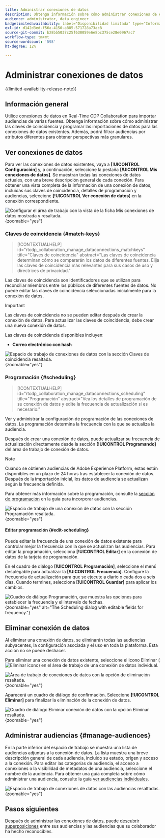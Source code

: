 ```yaml
---
title: Administrar conexiones de datos
description: Obtenga información sobre cómo administrar conexiones de datos, incluidas claves de coincidencia, programación, casos de uso y filtrado de audiencias en Real-Time CDP Collaboration
audience: administrator, data engineer
badgelimitedavailability: label="Disponibilidad limitada" type="Informative" url="https://helpx.adobe.com/es/legal/product-descriptions/real-time-customer-data-platform-collaboration.html newtab=true"
exl-id: d142d3ed-f56a-4150-a885-571728a73ac8
source-git-commit: b28bb5037c25f630059e6e8bc375ce28e0967ac7
workflow-type: tm+mt
source-wordcount: '598'
ht-degree: 12%

---
```


# Administrar conexiones de datos

{{limited-availability-release-note}}

## Información general

Utilice conexiones de datos en Real-Time CDP Collaboration para importar audiencias de varias fuentes. Obtenga información sobre cómo administrar las claves de coincidencia y programar las importaciones de datos para las conexiones de datos existentes. Además, podrá filtrar audiencias por atributos diferentes para obtener perspectivas más granulares.

## Ver conexiones de datos

Para ver las conexiones de datos existentes, vaya a **[!UICONTROL Configuración]** y, a continuación, seleccione la pestaña **[!UICONTROL Mis conexiones de datos]**. Se muestran todas las conexiones de datos actuales, con una breve descripción general de cada conexión. Para obtener una vista completa de la información de una conexión de datos, incluidas sus claves de coincidencia, detalles de programación y audiencias, seleccione **[!UICONTROL Ver conexión de datos]** en la conexión correspondiente.

![Configurar el área de trabajo con la vista de la ficha Mis conexiones de datos mostrada y resaltada.](/help/assets/setup/manage-data-connection/my-data-connections.png){zoomable="yes"}

### Claves de coincidencia {#match-keys}

>[!CONTEXTUALHELP]
>id="rtcdp_collaboration_manage_dataconnections_matchkeys"
>title="Claves de coincidencia"
>abstract="Las claves de coincidencia determinan cómo se compararán los datos de diferentes fuentes. Elija las claves de coincidencia más relevantes para sus casos de uso y directrices de privacidad."

Las claves de coincidencia son identificadores que se utilizan para reconciliar miembros entre los públicos de diferentes fuentes de datos. No puede editar las claves de coincidencia seleccionadas inicialmente para la conexión de datos.

>[!IMPORTANT]
> 
>Las claves de coincidencia no se pueden editar después de crear la conexión de datos. Para actualizar las claves de coincidencia, debe crear una nueva conexión de datos.

Las claves de coincidencia disponibles incluyen:

- **Correo electrónico con hash**

![Espacio de trabajo de conexiones de datos con la sección Claves de coincidencia resaltada.](/help/assets/setup/manage-data-connection/view-data-connection-match-keys.png){zoomable="yes"}

### Programación {#scheduling}

>[!CONTEXTUALHELP]
>id="rtcdp_collaboration_manage_dataconnections_scheduling"
>title="Programación"
>abstract="Vea los detalles de programación de su conexión de datos y edite la frecuencia de actualización si es necesario."

Ver y administrar la configuración de programación de las conexiones de datos. La programación determina la frecuencia con la que se actualiza la audiencia.

Después de crear una conexión de datos, puede actualizar su frecuencia de actualización directamente desde la sección **[!UICONTROL Programando]** del área de trabajo de conexión de datos.

>[!NOTE]
>
>Cuando se obtienen audiencias de Adobe Experience Platform, estas están disponibles en un plazo de 24 horas tras establecer la conexión de datos. Después de la importación inicial, los datos de audiencia se actualizan según la frecuencia definida.

Para obtener más información sobre la programación, consulte la [sección de programación](/help/guide/setup/onboard-audiences.md#schedule) en la guía para incorporar audiencias.

![Espacio de trabajo de una conexión de datos con la sección Programación resaltada.](/help/assets/setup/manage-data-connection/view-data-connection-scheduling.png){zoomable="yes"}

#### Editar programación {#edit-scheduling}

Puede editar la frecuencia de una conexión de datos existente para controlar mejor la frecuencia con la que se actualizan las audiencias. Para editar la programación, selecciona **[!UICONTROL Editar]** en la conexión de datos de la tarjeta de programación.

En el cuadro de diálogo **[!UICONTROL Programación]**, seleccione el menú desplegable para actualizar la **[!UICONTROL Frecuencia]**. Configure la frecuencia de actualización para que se ejecute a diario o cada dos a seis días. Cuando termines, selecciona **[!UICONTROL Guardar]** para aplicar los cambios.

![Cuadro de diálogo Programación, que muestra las opciones para establecer la frecuencia y el intervalo de fechas.](../../assets/setup/manage-data-connection/scheduling-dialog.png){zoomable="yes" alt="The Scheduling dialog with editable fields for frequency."}

## Eliminar conexión de datos

Al eliminar una conexión de datos, se eliminarán todas las audiencias subyacentes, la configuración asociada y el uso en toda la plataforma. Esta acción no se puede deshacer.

Para eliminar una conexión de datos existente, seleccione el icono Eliminar (![Eliminar icono](/help/assets/common/delete.svg)) en el área de trabajo de una conexión de datos individual.

![Área de trabajo de conexiones de datos con la opción de eliminación resaltada.](/help/assets/setup/manage-data-connection/delete-data-connection.png){zoomable="yes"}

Aparecerá un cuadro de diálogo de confirmación. Seleccione **[!UICONTROL Eliminar]** para finalizar la eliminación de la conexión de datos.

![Cuadro de diálogo Eliminar conexión de datos con la opción Eliminar resaltada.](/help/assets/setup/manage-data-connection/delete-data-connection-confirm.png){zoomable="yes"}

## Administrar audiencias {#manage-audiences}

En la parte inferior del espacio de trabajo se muestra una lista de audiencias adjuntas a la conexión de datos. La lista muestra una breve descripción general de cada audiencia, incluido su estado, origen y acceso a la conexión. Para editar las categorías de audiencia, el acceso a conexiones o la visibilidad de metadatos de una audiencia, seleccione el nombre de la audiencia. Para obtener una guía completa sobre cómo administrar una audiencia, consulte la guía [ver audiencias individuales](./onboard-audiences.md#view-individual-audiences).

![Espacio de trabajo de conexiones de datos con las audiencias resaltadas.](/help/assets/setup/manage-data-connection/view-data-connection-manage-audiences.png){zoomable="yes"}

## Pasos siguientes

Después de administrar las conexiones de datos, puede [descubrir superposiciones](/help/guide/collaborate/discover.md) entre sus audiencias y las audiencias que su colaborador ha hecho reconocibles.
